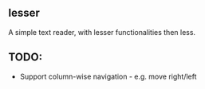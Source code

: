 ## lesser
A simple text reader, with lesser functionalities then less.


## TODO:
* Support column-wise navigation - e.g. move right/left